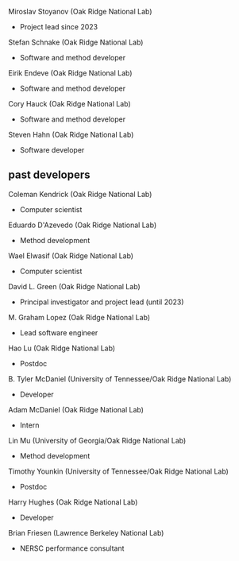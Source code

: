 
Miroslav Stoyanov (Oak Ridge National Lab)
- Project lead since 2023

Stefan Schnake (Oak Ridge National Lab)
- Software and method developer

Eirik Endeve (Oak Ridge National Lab)
- Software and method developer

Cory Hauck (Oak Ridge National Lab)
- Software and method developer

Steven Hahn (Oak Ridge National Lab)
- Software developer

## past developers

Coleman Kendrick (Oak Ridge National Lab)
- Computer scientist

Eduardo D'Azevedo (Oak Ridge National Lab)
- Method development

Wael Elwasif (Oak Ridge National Lab)
- Computer scientist

David L. Green (Oak Ridge National Lab)
- Principal investigator and project lead (until 2023)

M. Graham Lopez (Oak Ridge National Lab)
- Lead software engineer

Hao Lu (Oak Ridge National Lab)
- Postdoc

B. Tyler McDaniel (University of Tennessee/Oak Ridge National Lab)
- Developer

Adam McDaniel (Oak Ridge National Lab)
- Intern

Lin Mu (University of Georgia/Oak Ridge National Lab)
- Method development

Timothy Younkin (University of Tennessee/Oak Ridge National Lab)
- Postdoc

Harry Hughes (Oak Ridge National Lab)
- Developer

Brian Friesen (Lawrence Berkeley National Lab)
- NERSC performance consultant
